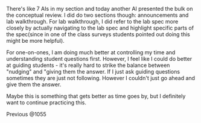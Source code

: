 There's like 7 AIs in my section and today another AI presented the bulk on the conceptual review. I did do two sections though: announcements and lab walkthrough. For lab walkthrough, I did refer to the lab spec more closely by actually navigating to the lab spec and highlight specific parts of the spec(since in one of the class surveys students pointed out doing this might be more helpful).

For one-on-ones, I am doing much better at controlling my time and understanding student questions first. However, I feel like I could do better at guiding students - it's really hard to strike the balance between "nudging" and "giving them the answer. If I just ask guiding questions sometimes they are just not following. However I couldn't just go ahead and give them the answer. 

Maybe this is something that gets better as time goes by, but I definitely want to continue practicing this.

Previous @1055